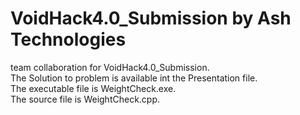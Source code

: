 # VoidHack4.0_Submission by Ash Technologies<br />
team collaboration for VoidHack4.0_Submission. <br />
The Solution to problem is available int the Presentation file.<br />
The executable file is WeightCheck.exe. <br />
The source file is WeightCheck.cpp. <br />

